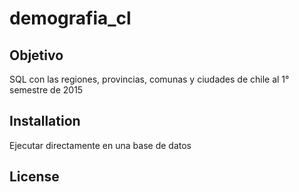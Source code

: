 # demografia_cl
## Objetivo

SQL con las regiones, provincias, comunas y ciudades de chile al 1° semestre de 2015

## Installation

Ejecutar directamente en una base de datos

## License

